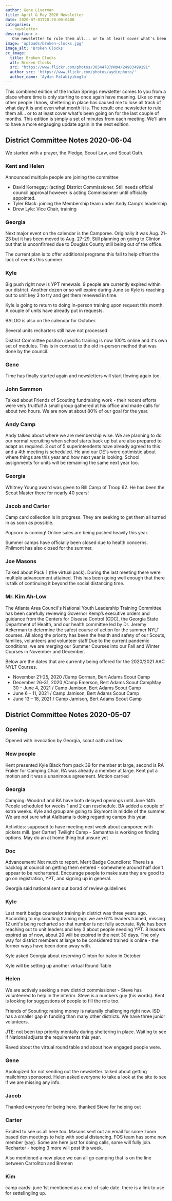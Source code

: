```yaml
---
author: Gene Liverman
title: April & May 2020 Newsletter
date: 2020-07-01T20:20:00-0400
categories:
  - newsletter
description: >-
   One newsletter to rule them all... or to at least cover what's been going on for the last couple of months.
image: 'uploads/broken-clocks.jpg'
image_alt: 'Broken Clocks'
cc_image:
  title: Broken Clocks
  alt: Broken Clocks
  src: "https://www.flickr.com/photos/30544707@N04/24983499191"
  author_src: 'https://www.flickr.com/photos/aydinphoto/'
  author_name: 'Aydin Palabiyikoglu'
---
```


This combined edition of the Indian Springs newsletter comes to you from a place where time is only starting to once again have meaning. Like so many other people I know, sheltering in place has caused me to lose all track of what day it is and even what month it is. The result: one newsletter to rule them all... or to at least cover what's been going on for the last couple of months. This edition is simply a set of minutes from each meeting. We'll aim to have a more engauging update again in the next edition.

## District Committee Notes 2020-06-04

We started with a prayer, the Pledge, Scout Law, and Scout Oath.

### Kent and Helen

Announced multiple people are joining the committee

- David Kornegay: (acting) District Commissioner.  Still needs official council approval however is acting Commissioner until officially appointed.
- Tyler Black: joining the Membership team under Andy Camp’s leadership
- Drew Lyle: Vice Chair, training

### Georgia

Next major event on the calendar is the Camporee. Originally it was Aug. 21-23 but it has been moved to Aug. 27-29. Still planning on going to Clinton but that is unconfirmed due to Douglas County still being out of the office.

The current plan is to offer additional programs this fall to help offset the lack of events this summer.

### Kyle

Big push right now is YPT renewals. 9 people are currently expired within our district. Another dozen or so will expire during June so Kyle is reaching out to unit key 3 to try and get them renewed in time.

Kyle is going to return to doing in-person training upon request this month. A couple of units have already put in requests.

BALOO is also on the calendar for October.

Several units recharters still have not processed.

District Committee position specific training is now 100% online and it's own set of modules. This is in contrast to the old in-person method that was done by the council.

### Gene

Time has finally started again and newsletters will start flowing again too.

### John Sammon

Talked about Friends of Scouting fundraising work - their recent efforts were very fruitful! A small group gathered at his office and made calls for about two hours. We are now at about 80% of our goal for the year.

### Andy Camp

Andy talked about where we are membership wise. We are planning to do our normal recruiting when school starts back up but are also prepared to adapt as required. 3 out of 5 superintendents have already agreed to this and a 4th meeting is scheduled. He and our DE's were optimistic about where things are this year and how next year is looking. School assignments for units will be remaining the same next year too.

### Georgia

Whitney Young award was given to Bill Camp of Troop 62. He has been the Scout Master there for nearly 40 years!

### Jacob and Carter

Camp card collection is in progress. They are seeking to get them all turned in as soon as possible.

Popcorn is coming! Online sales are being pushed heavily this year.

Summer camps have officially been closed due to health concerns. Philmont has also closed for the summer.

### Joe Masons

Talked about Pack 1 (the virtual pack). During the last meeting there were multiple advancement attained. This has been going well enough that there is talk of continuing it beyond the social distancing time.

### Mr. Kim Ah-Low

The Atlanta Area Council's National Youth Leadership Training Committee has been carefully reviewing Governor Kemp’s executive orders and guidance from the Centers for Disease Control (CDC), the Georgia State Department of Health, and our health committee led by Dr. Jeremy Ackerman to determine the safest course of action for the summer NYLT courses. All along the priority has been the health and safety of our Scouts, families, volunteers and volunteer staff.Due to the current pandemic conditions, we are merging our Summer Courses into our Fall and Winter Courses in November and December. 

Below are the dates that are currently being offered for the 2020/2021 AAC NYLT Courses.

- November 21-25, 2020 /Camp Gorman, Bert Adams Scout Camp
- December 26-31, 2020 /Camp Emerson, Bert Adams Scout CampMay 30 – June 4, 2021 / Camp Jamison, Bert Adams Scout Camp
- June 6 – 11, 2021 / Camp Jamison, Bert Adams Scout Camp
- June 13 – 18, 2021 / Camp Jamison, Bert Adams Scout Camp  

## District Committee Notes 2020-05-07

### Opening

Opened with invocation by Georgia, scout oath and law

### New people

Kent presented Kyle Black from pack 39 for member at large, second is RA Fraker for Camping Chair. RA was already a member at large. Kent put a motion and it was a unanimous agreement. Motion carried

### Georgia

Camping: Woodruf and BA have both delayed openings until June 14th. People scheduled for weeks 1 and 2 can reschedule. BA added a couple of extra weeks. Kyle and group are going to Skymont in middle of the summer. We are not sure what Alalbama is doing regarding camps this year.

Activities: supposed to have meeting next week about camporee with pickets mill. (per Carter) Twilight Camp - Samantha is working on finding options. May do an at home thing but unsure yet

### Doc

Advancement: Not much to report. Merit Badge Councilors: There is a backlog at council on getting them entered - somewhere around half don't appear to be rechartered. Encourage people to make sure they are good to go on registration, YPT, and signing up in general.

Georgia said national sent out borad of review guidelines

### Kyle

Last merit badge counselor training in district was three years ago. According to my.scouting training mgr. we are 61% leaders trained, missing 12 unit's being recharted so that number is not fully accurate. Kyle has been reaching out to unit leaders and key 3 about people needing YPT. 8 leaders expired as of now, about 20 will be expired in the next 30 days. The only way for district members at large to be considered trained is online - the former ways have been done away with.

Kyle asked Georgia about reserving Clinton for baloo in October

Kyle will be setting up another virtual Round Table

### Helen

We are actively seeking a new district commissioner - Steve has volunteered to help in the interim. Steve is a numbers guy (his words). Kent is looking for suggestions of people to fill the role too.

Friends of Scouting: raising money is naturally challenging right now. ISD has a smaller gap in funding than many other districts. We have three junior volunteers.

JTE: not been top priority mentally during sheltering in place. Waiting to see if National adjusts the requirements this year.

Raved about the virtual round table and about how engaged people were.

### Gene

Apologized for not sending out the newsletter. talked about getting mailchimp sponsored. Helen asked everyone to take a look at the site to see if we are missing any info.

### Jacob

Thanked everyone for being here. thanked Steve for helping out

### Carter

Excited to see us all here too. Masons sent out an email for some zoom based den meetings to help with social distancing. FOS team has some new member (yay). Some are here just for doing calls, some will fully join. Recharter - hoping 3 more will post this week.

Also mentioned a new place we can all go camping that is on the line between Carrollton and Bremen

### Kim

camp cards: june 1st mentioned as a end-of-sale date. there is a link to use for settelingling up.